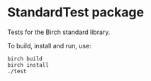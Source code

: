 # StandardTest package

Tests for the Birch standard library.

To build, install and run, use:

    birch build
    birch install
    ./test

